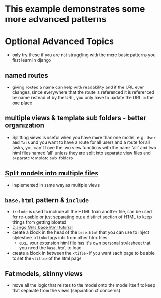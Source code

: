 # This example demonstrates some more advanced patterns

# Optional Advanced Topics
- only try these if you are not struggling with the more basic patterns you first learn in django

## named routes
- giving routes a name can help with readability and if the URL ever changes, since everywhere that the route is referenced it is referenced by name instead of by the URL, you only have to update the URL in the one place

## multiple views & template sub folders - better organization
- Splitting views is useful when you have more than one model, e.g., `User` and `Task` and you want to have a route for all users and a route for all tasks, you can't have the two view functions with the name 'all' and two html files named 'all' unless they are split into separate view files and separate template sub-folders

## [Split models into multiple files](https://chrisbartos.com/articles/how-to-organize-your-models/)
- implemented in same way as multiple views

## `base.html` pattern & `include`
- `include` is used to include all the HTML from another file, can be used for re-usable or just separating out a distinct section of HTML to keep things from getting bloated
- [Django Girls base.html tutorial](https://tutorial.djangogirls.org/en/template_extending/)
- create a block in the head of the `base.html` that you can use to inject stylesheet `<link>` tags into from other html files
  - e.g., your extension html file has it's own personal stylesheet that you need the `base.html` to load
- create a block in between the `<title>` if you want each page to be able to set the `<title>` of the html page

## Fat models, skinny views
- move all the logic that relates to the model onto the model itself to keep that separate from the views (separation of concerns)